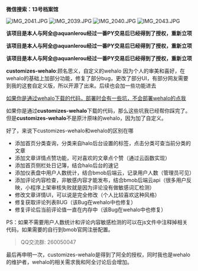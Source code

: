 
**微信搜索：13号档案馆**

![IMG_2041.JPG](http://image.lingyikz.cn/image/IMG_2041_1584337480082.JPG)
![IMG_2039.JPG](http://image.lingyikz.cn/image/IMG_2039_1584337495132.JPG)
![IMG_2040.JPG](http://image.lingyikz.cn/image/IMG_2040_1584337508951.JPG)
![IMG_2043.JPG](http://image.lingyikz.cn/image/IMG_2043_1584337532445.JPG)





**该项目是本人与阿全@aquanlerou经过一番PY交易后已经得到了授权，重新立项**

**该项目是本人与阿全@aquanlerou经过一番PY交易后已经得到了授权，重新立项**

**该项目是本人与阿全@aquanlerou经过一番PY交易后已经得到了授权，重新立项**

**customizes-wehalo**:顾名思义，自定义的wehalo
因为个人的审美和喜好，在wehalo的基础上加部分功能，修复了部分bug，更改了部分UI，有部分网友需要到我的这套自定义版，所以开源了出来。后续也会加一些功能进去

[如果你是通过wehalo下载的代码，部署时会有一些坑，不会部署wehalo的点我](https://blog.lingyikz.cn/archives/wehalojc)

如果你是通过**customizes-wehalo**下载的代码，那么这些坑我已经帮你踩完了。但是**customizes-wehalo**不是原汁原味的wehalo，因为加了自定义。

好了，来说下customizes-wehalo和wehalo的区别在哪

- 添加首页分类查询，分类来自halo后台设置的标签，点击分类可查当前分类的文章
- 添加文章详情点赞功能，可对喜欢的文章点个赞（通过云函数实现）
- 添加首页侧栏处日记簿，结合halo后台的速记
- 添加仪表盘中用户人数统计，结合bmob后端云，记录用户人数（管理员可见）
- 添加评论内容检查，非敏感内容才能发布，结合bmob后端云api（很多用户反映，小程序上架审核失败就是因为评论没有做敏感词汇检测）
- 修改文章详情UI，可以说是完全修改（个人比较喜欢这种风格）
- 修复获取评论列表BUG（该Bug在wehalo中也修复）
- 修复评论后当前评论值一直在内存中（该Bug在wehalo中也修复）

PS：如果不需要用户人数统计和评论内容敏感检测的可以在js文件中注释掉相关代码，如果需要的自行到bmob官网注册配置。

> QQ交流群: 260050047

最后再申明一次，customizes-wehalo是得到了阿全的授权，同时我也是wehalo的维护者，wehalo的相关需求我和阿全讨论后会增加。
